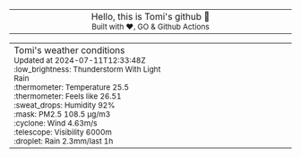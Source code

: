 
<div align="center">
<table>
<tbody>
<td align="center">
<img width="2000" height="0"><br>
Hello, this is Tomi's github 👋<br>
<sup>Built with ❤️, GO & Github Actions</sup><br>
<img width="2000" height="0">
</td>
</tbody>
</table>
</div>
<table>
<tbody>
<td align="left">
<img width="2000" height="0"><br>
Tomi's weather conditions<br>
<sup>Updated at 2024-07-11T12:33:48Z</sup><br>
<sup>:low_brightness: Thunderstorm With Light Rain</sup><br>
<sup>:thermometer: Temperature 25.5 </sup><br>
<sup>:thermometer: Feels like 26.51</sup><br>
<sup>:sweat_drops: Humidity 92%</sup><br>
<sup>:mask: PM2.5 108.5 μg/m3</sup><br>
<sup>:cyclone: Wind 4.63m/s </sup><br>
<sup>:telescope: Visibility 6000m </sup><br>
<sup>:droplet: Rain 2.3mm/last 1h </sup><br>
<img width="2000" height="0">
</td>
<td align="left">
<img width="2000" height="0"><br>
<br>
<img width="2000" height="0">
</td>
</tbody>
</table>
</div>
    
